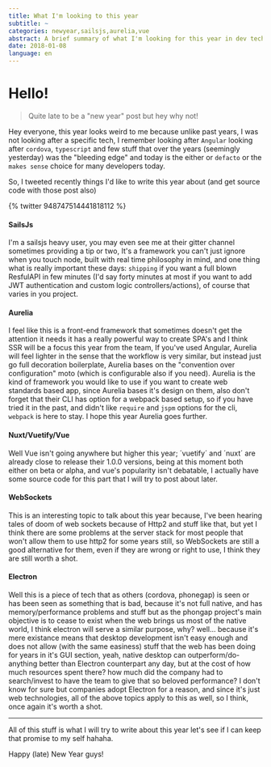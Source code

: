 ```yaml
---
title: What I'm looking to this year
subtitle: ~
categories: newyear,sailsjs,aurelia,vue
abstract: A brief summary of what I'm looking for this year in dev tech
date: 2018-01-08
language: en
---
```


# Hello!
>Quite late to be a "new year" post but hey why not!

Hey everyone, this year looks weird to me because unlike past years, I was not looking after a specific tech, I remember looking after `Angular` looking after `cordova`, `typescript` and few stuff that over the years (seemingly yesterday) was the "bleeding edge" and today is the either or `defacto` or the `makes sense` choice for many developers today.

So, I tweeted recently things I'd like to write this year about (and get source code with those post also)

{% twitter 948747514441818112 %}

#### SailsJs
I'm a sailsjs heavy user, you may even see me at their gitter channel sometimes providing a tip or two, It's a framework you can't just ignore when you touch node, built with real time philosophy in mind, and one thing what is really important these days: `shipping` if you want a full blown ResfulAPI in few minutes (I'd say forty minutes at most if you want to add JWT authentication and custom logic controllers/actions), of course that varies in you project.

#### Aurelia
I feel like this is a front-end framework that sometimes doesn't get the attention it needs it has a really powerful way to create SPA's and I think SSR will be a focus this year from the team, If you've used Angular, Aurelia will feel lighter in the sense that the workflow is very similar, but instead just go full decoration boilerplate, Aurelia bases on the "convention over configuration" moto (which is configurable also if you need). Aurelia is the kind of framework you would like to use if you want to create web standards based app, since Aurelia bases it's design on them, also don't forget that their CLI has option for a webpack based setup, so if you have tried it in the past, and didn't like `require` and `jspm` options for the cli, `webpack` is here to stay. I hope this year Aurelia goes further.


#### Nuxt/Vuetify/Vue
Well Vue isn't going anywhere but higher this year; ´vuetify´ and ´nuxt´ are already close to release their 1.0.0 versions, being at this moment both either on beta or alpha, and vue's popularity isn't debatable, I actually have some source code for this part that I will try to post about later.

#### WebSockets
This is an interesting topic to talk about this year because, I've been hearing tales of doom of web sockets because of Http2 and stuff like that, but yet I think there are some problems at the server stack for most people that won't allow them to use http2 for some years still, so WebSockets are still a good alternative for them, even if they are wrong or right to use, I think they are still worth a shot.


#### Electron
Well this is a piece of tech that as others (cordova, phonegap) is seen or has been seen as something that is bad, because it's not full native, and has memory/performance problems and stuff but as the phongap project's main objective is to cease to exist when the web brings us most of the native world, I think electron will serve a similar purpose, why? well... because it's mere existance means that desktop development isn't easy enough  and does not allow (with the same easiness) stuff that the web has been doing for years in it's GUI section, yeah, native desktop can outperform/do-anything better than Electron counterpart any day, but at the cost of how much resources spent there? how much did the company had to search/invest to have the team to give that so beloved performance? I don't know for sure but companies adopt Electron for a reason, and since it's just web technologies, all of the above topics apply to this as well, so I think, once again it's worth a shot.



------
All of this stuff is what I will try to write about this year let's see if I can keep that promise to my self hahaha.

Happy (late) New Year guys!
